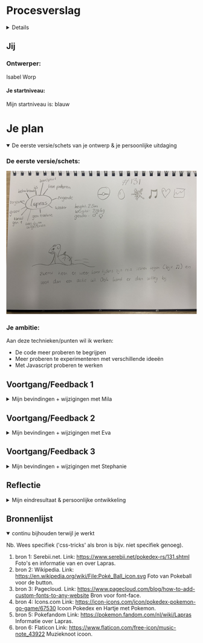 # Procesverslag
<details>
Markdown is een simpele manier om HTML te schrijven.  
Markdown cheat cheet: [Hulp bij het schrijven van Markdown](https://github.com/adam-p/markdown-here/wiki/Markdown-Cheatsheet).

Nb. De standaardstructuur en de spartaanse opmaak van de README.md zijn helemaal prima. Het gaat om de inhoud van je procesverslag. Besteedt de tijd voor pracht en praal aan je website.

Nb. Door *open* toe te voegen aan een *details* element kun je deze standaard open zetten. Fijn om dat steeds voor de relevante stuk(ken) te doen.
</details>



## Jij

### Ontwerper:
Isabel Worp

#### Je startniveau:
Mijn startniveau is: blauw




# Je plan

<details open>
  <summary>De eerste versie/schets van je ontwerp & je persoonlijke uitdaging</summary>

  ### De eerste versie/schets:
 <img src = "images/laprasschets.JPG" alt = "eerste idee">


  ### Je ambitie: 
  Aan deze technieken/punten wil ik werken:
  - De code meer proberen te begrijpen
  - Meer proberen te experimenteren met verschillende ideeën
  - Met Javascript proberen te werken
  
 
</details>




## Voortgang/Feedback 1

<details>
  <summary>Mijn bevindingen + wijzigingen met Mila</summary>

  ### Bevinding 1:
  Omschrijving van wat er nog niet orde was:
  Bij deze eerste feedback ronde had ik eigenlijk alleen nog maar een papieren schets. Op deze schets was mijn idee te zien:
  <img src = "images/laprasschets.JPG" alt = "eerste idee">
  Wat er nog niet in orde was was voornamelijk mijn gedachte over hoe ik dit zou kunnen coderen, omdat dat niet mijn sterkste punt is. Het idee zelf vond ik erg leuk alleen wist ik niet hoe ik het moest aanpakken.

  #### Oplossing:
  Beschrijving hoe je het hebt hebt opgelost of als het niet gelukt is hoe je het zou oplossen:
  Ik heb het probleem opgelost om gewoon te beginnen met een background color en de zee te schetsen op mijn iPad. Zo had ik in ieder geval een start. Daarna deed ik alle afbeeldingen in mijn html zodat ik alle plaatjes voor me zag. Na hulp van u en van Rosella kwam ik er achter dat ik met Javascript moest gaan werken.



  ### Bevinding 2:
  Omschrijving van wat er nog niet orde was:
  Na de feebdack met Mila kreeg ik nog wat tips van haar. De rode post-its zijn tips of ideeën voor mijn Lapras site.
  <img src = "images/feedbackmila.png" alt = "feedback">
  

  #### Oplossing:
  Mila kwam met het idee om op de Pokeball te drukken en de Lapras te laten veranderen. Mijn eerste idee was om de Lapras te laten veranderen als je op de Lapras zelf drukt, maar hij zwemt heen en weer dus dat is best lastig klikken. Ik heb dankzij Mila dus ervoor gekozen om op de Pokeball te drukken en dat de Lapras verandert naar de volgende generatie. 


  ### Bevinding 3:
  Ik kwam er achter dat de Lapras wel verandert met de jaren qua 'uiterlijk', maar niet hoe hij zich gedraagd. Lapras blijft vanaf generatie 1 t/m generatie 8 dezelfde Pokemon met dezelfde eigenschappen.


  #### Oplossing:
  Mijn idee is om een aparte button toe te voegen met algemene informatie van Lapras, die dus niet verandert maar wel klikbaar blijft.


  ### Bevinding 4:
  Mila kwam ook met het idee om de Lapras uit beeld te laten zwemmen, ik ging wat proberen met Rosella.


  ### Oplossing:
  Ik wilde eerst dat de Lapras uit beeld zou zwemmen en dan ging veranderen, maar de Lapras moest ook draaien. Ik heb samen met Rosella uiteindelijk de Lapras laten draaien, we probeerde vanalles met onder andere scale en rotate. Na een uur proberen kwamen we eruit en zwom de Lapras heen en weer.


  ### Bevinding 5:
  Mila en ik kwamen nog op het laatste idee en dat was om Lapras te laten zingen. 

  ### Oplossing:
  Ik wilde dat als je op de Lapras klikte dat hij dan ging zingen, maar dat werkte niet dus daar ga ik later nog verder aan werken.

</details>




## Voortgang/Feedback 2

<details>
  <summary>Mijn bevindingen + wijzigingen met Eva</summary>
  
  ### Bevinding 1:
  Omschrijving van wat er nog niet orde was (tekst en afbeeding(en)).

  #### oplossing:
  Beschrijving hoe je het hebt hebt opgelost of als het niet gelukt is hoe je het zou oplossen (tekst en afbeeding(en)).



  ### Bevinding 2:
  Omschrijving van wat er nog niet orde was (tekst en afbeeding(en)).

  #### oplossing:
  Beschrijving hoe je het hebt hebt opgelost of als het niet gelukt is hoe je het zou oplossen (tekst en afbeeding(en)).



  ### Bevinding 3:
  ...

</details>




## Voortgang/Feedback 3

<details>
  <summary>Mijn bevindingen + wijzigingen met Stephanie</summary>
  
  ### Bevinding 1:
  Omschrijving van wat er nog niet orde was (tekst en afbeeding(en)).

  #### oplossing:
  Beschrijving hoe je het hebt hebt opgelost of als het niet gelukt is hoe je het zou oplossen (tekst en afbeeding(en)).



  ### Bevinding 2:
  Omschrijving van wat er nog niet orde was (tekst en afbeeding(en)).

  #### oplossing:
  Beschrijving hoe je het hebt hebt opgelost of als het niet gelukt is hoe je het zou oplossen (tekst en afbeeding(en)).



  ### Bevinding 3:
  ...

</details>




## Reflectie

<details>
  <summary>Mijn eindresultaat & persoonlijke ontwikkeling</summary>

  ### Je uitkomst - karakteristiek screenshot(s):
  <img src="readme-images/dummy-plaatje.jpg" width="375px" alt="final ontwerp">


  ### Dit ging goed/Heb ik geleerd: 
  Korte omschrijving met plaatje(s)

  <img src="readme-images/dummy-plaatje.jpg" width="375px" alt="top">


  ### Dit was lastig/Is niet gelukt:
  Korte omschrijving met plaatje(s)

  <img src="readme-images/dummy-plaatje.jpg" width="375px" alt="bummer">
</details>




## Bronnenlijst

<details open>
<summary>continu bijhouden terwijl je werkt</summary>

Nb. Wees specifiek ('css-tricks' als bron is bijv. niet specifiek genoeg).

1. bron 1: Serebii.net. Link: https://www.serebii.net/pokedex-rs/131.shtml Foto's en informatie van en over Lapras.
2. bron 2: Wikipedia. Link: https://en.wikipedia.org/wiki/File:Poké_Ball_icon.svg Foto van Pokeball voor de button.
3. bron 3: Pagecloud. Link: https://www.pagecloud.com/blog/how-to-add-custom-fonts-to-any-website Bron voor font-face.
4. bron 4: Icons.com Link: https://icon-icons.com/icon/pokedex-pokemon-go-game/67530 Icoon Pokedex en Hartje met Pokemon.
5. bron 5: Pokefandom Link: https://pokemon.fandom.com/nl/wiki/Lapras Informatie over Lapras.
6. bron 6: Flaticon Link: https://www.flaticon.com/free-icon/music-note_43922 Muzieknoot icoon.

</details>